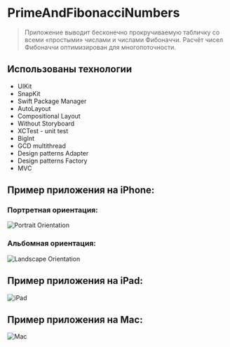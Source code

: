 # PrimeAndFibonacciNumbers
> Приложение выводит бесконечно прокручиваемую табличку со всеми «простыми» числами и числами Фибоначчи. Расчёт чисел Фибоначчи оптимизирован для многопоточности.
 
## Использованы технологии 

- UIKit
- SnapKit
- Swift Package Manager
- AutoLayout
- Compositional Layout
- Without Storyboard
- XCTest - unit test
- BigInt
- GCD multithread
- Design patterns Adapter
- Design patterns Factory
- MVC


## Пример приложения на iPhone:
### Портретная ориентация:

![Portrait Orientation](https://github.com/Izvalus/PrimeAndFibonacciNumbers/blob/main/GIFs/PortraitOrientation.gif)

### Альбомная ориентация:

![Landscape Orientation](https://github.com/Izvalus/PrimeAndFibonacciNumbers/blob/main/GIFs/LandscapeOrientation.gif)

## Пример приложения на iPad:

![iPad](https://github.com/Izvalus/PrimeAndFibonacciNumbers/blob/main/GIFs/iPad.gif)

## Пример приложения на Mac:

![Mac](https://github.com/Izvalus/PrimeAndFibonacciNumbers/blob/main/GIFs/Mac.gif)
